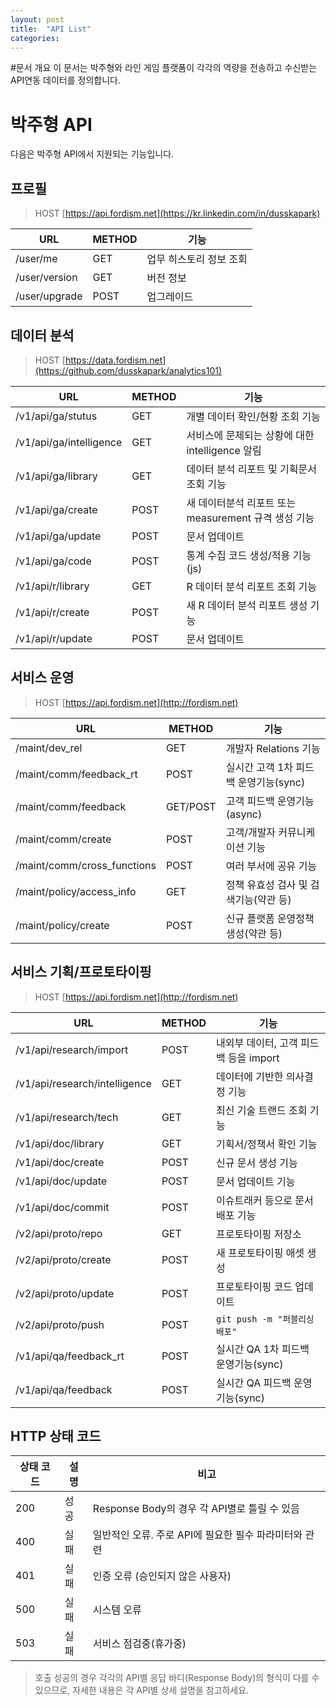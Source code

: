 ```yaml
---
layout: post
title:  "API List"
categories:
---
```


#문서 개요
이 문서는 박주형와 라인 게임 플랫폼이 각각의 역량을 전송하고 수신받는 API연동 데이터를 정의합니다.

# 박주형 API
다음은 박주형 API에서 지원되는 기능입니다.

## 프로필
> HOST [https://api.fordism.net](https://kr.linkedin.com/in/dusskapark)

|URL|METHOD|기능|
|--|--|--|
|/user/me|GET|업무 히스토리 정보 조회|
|/user/version|GET|버전 정보|
|/user/upgrade|POST|업그레이드|



## 데이터 분석

> HOST [https://data.fordism.net](https://github.com/dusskapark/analytics101)

|URL|METHOD|기능|
|--|--|--|
|/v1/api/ga/stutus|GET|개별 데이터 확인/현황 조회 기능|
|/v1/api/ga/intelligence|GET|서비스에 문제되는 상황에 대한 intelligence 알림 |
|/v1/api/ga/library|GET|데이터 분석 리포트 및 기획문서 조회 기능|
|/v1/api/ga/create|POST|새 데이터분석 리포트 또는 measurement 규격 생성 기능|
|/v1/api/ga/update|POST|문서 업데이트|
|/v1/api/ga/code|POST|통계 수집 코드 생성/적용 기능 (js)|
|/v1/api/r/library|GET|R 데이터 분석 리포트 조회 기능|
|/v1/api/r/create|POST|새 R 데이터 분석 리포트 생성 기능|
|/v1/api/r/update|POST|문서 업데이트|


## 서비스 운영

> HOST [https://api.fordism.net](http://fordism.net)


|URL|METHOD|기능|
|--|--|--|
|/maint/dev_rel|GET|개발자 Relations 기능|
|/maint/comm/feedback_rt|POST|실시간 고객 1차 피드백 운영기능(sync)|
|/maint/comm/feedback|GET/POST|고객 피드백 운영기능(async)|
|/maint/comm/create|POST|고객/개발자 커뮤니케이션 기능|
|/maint/comm/cross_functions|POST|여러 부서에 공유 기능|
|/maint/policy/access_info|GET|정책 유효성 검사 및 검색기능(약관 등)|
|/maint/policy/create|POST|신규 플랫폼 운영정책 생성(약관 등)|


## 서비스 기획/프로토타이핑

> HOST [https://api.fordism.net](http://fordism.net)

|URL|METHOD|기능|
|--|--|--|
|/v1/api/research/import|POST|내외부 데이터, 고객 피드백 등을 import|
|/v1/api/research/intelligence|GET|데이터에 기반한 의사결정 기능|
|/v1/api/research/tech|GET|최신 기술 트랜드 조회 기능|
|/v1/api/doc/library|GET|기획서/정책서 확인 기능|
|/v1/api/doc/create|POST|신규 문서 생성 기능|
|/v1/api/doc/update|POST|문서 업데이트 기능|
|/v1/api/doc/commit|POST|이슈트래커 등으로 문서 배포 기능|
|/v2/api/proto/repo|GET|프로토타이핑 저장소|
|/v2/api/proto/create|POST|새 프로토타이핑 애셋 생성|
|/v2/api/proto/update|POST|프로토타이핑 코드 업데이트|
|/v2/api/proto/push|POST|`git push -m "퍼블리싱 배포"`|
|/v1/api/qa/feedback_rt|POST|실시간 QA 1차 피드백 운영기능(sync)|
|/v1/api/qa/feedback|POST|실시간 QA 피드백 운영기능(sync)|

## HTTP 상태 코드

|상태 코드|설명|비고|
|--|--|--|
|200|성공|Response Body의 경우 각 API별로 틀릴 수 있음|
|400|실패|일반적인 오류. 주로 API에 필요한 필수 파라미터와 관련|
|401|실패|인증 오류 (승인되지 않은 사용자)|
|500|실패|시스템 오류|
|503|실패|서비스 점검중(휴가중)|

> 호출 성공의 경우 각각의 API별 응답 바디(Response Body)의 형식이 다를 수 있으므로, 자세한 내용은 각 API별 상세 설명을 참고하세요.
